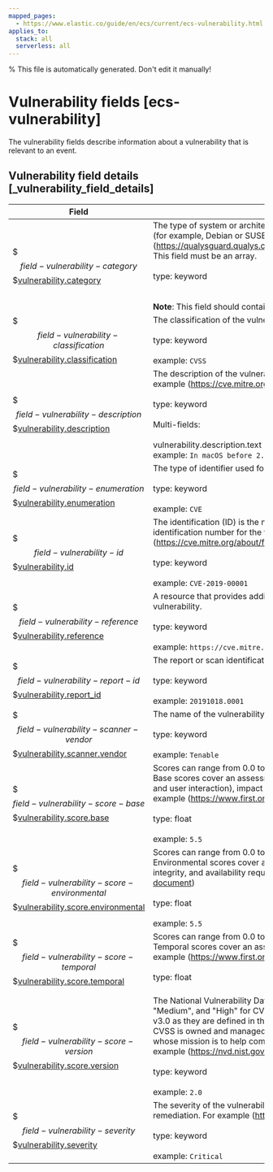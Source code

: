 ```yaml
---
mapped_pages:
  - https://www.elastic.co/guide/en/ecs/current/ecs-vulnerability.html
applies_to:
  stack: all
  serverless: all
---
```


% This file is automatically generated. Don't edit it manually!

# Vulnerability fields [ecs-vulnerability]

The vulnerability fields describe information about a vulnerability that is relevant to an event.

## Vulnerability field details [_vulnerability_field_details]

| Field | Description | Level |
| --- | --- | --- |
| $$$field-vulnerability-category$$$[vulnerability.category](#field-vulnerability-category) |The type of system or architecture that the vulnerability affects. These may be platform-specific (for example, Debian or SUSE) or general (for example, Database or Firewall). For example (https://qualysguard.qualys.com/qwebhelp/fo_portal/knowledgebase/vulnerability_categories.htm)<br>This field must be an array.<br><br>type: keyword<br><br><br>**Note**: This field should contain an array of values.example: `["Firewall"]`<br>| extended |
| $$$field-vulnerability-classification$$$[vulnerability.classification](#field-vulnerability-classification) |The classification of the vulnerability scoring system. For example (https://www.first.org/cvss/)<br><br>type: keyword<br><br>example: `CVSS`<br>| extended |
| $$$field-vulnerability-description$$$[vulnerability.description](#field-vulnerability-description) |The description of the vulnerability that provides additional context of the vulnerability. For example (https://cve.mitre.org/about/faqs.html#cve_entry_descriptions_created)<br><br>type: keyword<br><br>Multi-fields:<br><br>vulnerability.description.text (type: match_only_text)<br>example: `In macOS before 2.12.6, there is a vulnerability in the RPC...`<br>| extended |
| $$$field-vulnerability-enumeration$$$[vulnerability.enumeration](#field-vulnerability-enumeration) |The type of identifier used for this vulnerability. For example (https://cve.mitre.org/about/)<br><br>type: keyword<br><br>example: `CVE`<br>| extended |
| $$$field-vulnerability-id$$$[vulnerability.id](#field-vulnerability-id) |The identification (ID) is the number portion of a vulnerability entry. It includes a unique identification number for the vulnerability. For example (https://cve.mitre.org/about/faqs.html#what_is_cve_id)<br><br>type: keyword<br><br>example: `CVE-2019-00001`<br>| extended |
| $$$field-vulnerability-reference$$$[vulnerability.reference](#field-vulnerability-reference) |A resource that provides additional information, context, and mitigations for the identified vulnerability.<br><br>type: keyword<br><br>example: `https://cve.mitre.org/cgi-bin/cvename.cgi?name=CVE-2019-6111`<br>| extended |
| $$$field-vulnerability-report-id$$$[vulnerability.report_id](#field-vulnerability-report-id) |The report or scan identification number.<br><br>type: keyword<br><br>example: `20191018.0001`<br>| extended |
| $$$field-vulnerability-scanner-vendor$$$[vulnerability.scanner.vendor](#field-vulnerability-scanner-vendor) |The name of the vulnerability scanner vendor.<br><br>type: keyword<br><br>example: `Tenable`<br>| extended |
| $$$field-vulnerability-score-base$$$[vulnerability.score.base](#field-vulnerability-score-base) |Scores can range from 0.0 to 10.0, with 10.0 being the most severe.<br>Base scores cover an assessment for exploitability metrics (attack vector, complexity, privileges, and user interaction), impact metrics (confidentiality, integrity, and availability), and scope. For example (https://www.first.org/cvss/specification-document)<br><br>type: float<br><br>example: `5.5`<br>| extended |
| $$$field-vulnerability-score-environmental$$$[vulnerability.score.environmental](#field-vulnerability-score-environmental) |Scores can range from 0.0 to 10.0, with 10.0 being the most severe.<br>Environmental scores cover an assessment for any modified Base metrics, confidentiality, integrity, and availability requirements. For example (https://www.first.org/cvss/specification-document)<br><br>type: float<br><br>example: `5.5`<br>| extended |
| $$$field-vulnerability-score-temporal$$$[vulnerability.score.temporal](#field-vulnerability-score-temporal) |Scores can range from 0.0 to 10.0, with 10.0 being the most severe.<br>Temporal scores cover an assessment for code maturity, remediation level, and confidence. For example (https://www.first.org/cvss/specification-document)<br><br>type: float<br><br>| extended |
| $$$field-vulnerability-score-version$$$[vulnerability.score.version](#field-vulnerability-score-version) |The National Vulnerability Database (NVD) provides qualitative severity rankings of "Low", "Medium", and "High" for CVSS v2.0 base score ranges in addition to the severity ratings for CVSS v3.0 as they are defined in the CVSS v3.0 specification.<br>CVSS is owned and managed by FIRST.Org, Inc. (FIRST), a US-based non-profit organization, whose mission is to help computer security incident response teams across the world. For example (https://nvd.nist.gov/vuln-metrics/cvss)<br><br>type: keyword<br><br>example: `2.0`<br>| extended |
| $$$field-vulnerability-severity$$$[vulnerability.severity](#field-vulnerability-severity) |The severity of the vulnerability can help with metrics and internal prioritization regarding remediation. For example (https://nvd.nist.gov/vuln-metrics/cvss)<br><br>type: keyword<br><br>example: `Critical`<br>| extended |


